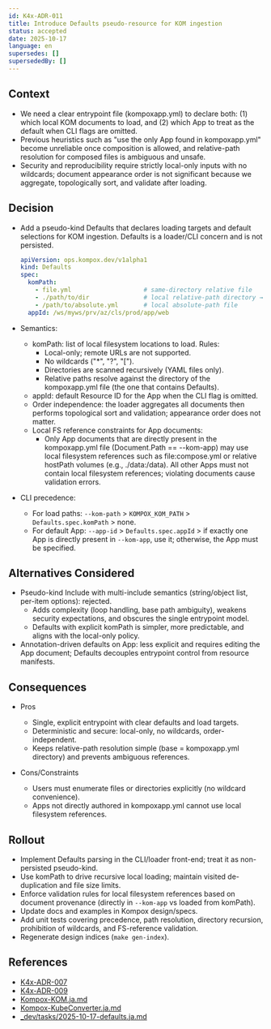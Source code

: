 ```yaml
---
id: K4x-ADR-011
title: Introduce Defaults pseudo-resource for KOM ingestion
status: accepted
date: 2025-10-17
language: en
supersedes: []
supersededBy: []
---
```


## Context

- We need a clear entrypoint file (kompoxapp.yml) to declare both: (1) which local KOM documents to load, and (2) which App to treat as the default when CLI flags are omitted.
- Previous heuristics such as "use the only App found in kompoxapp.yml" become unreliable once composition is allowed, and relative-path resolution for composed files is ambiguous and unsafe.
- Security and reproducibility require strictly local-only inputs with no wildcards; document appearance order is not significant because we aggregate, topologically sort, and validate after loading.

## Decision

- Add a pseudo-kind Defaults that declares loading targets and default selections for KOM ingestion. Defaults is a loader/CLI concern and is not persisted.

  ```yaml
  apiVersion: ops.kompox.dev/v1alpha1
  kind: Defaults
  spec:
    komPath:
      - file.yml                    # same-directory relative file
      - ./path/to/dir               # local relative-path directory → recursive load (YAML only)
      - /path/to/absolute.yml       # local absolute-path file
    appId: /ws/myws/prv/az/cls/prod/app/web
  ```

- Semantics:
  - komPath: list of local filesystem locations to load. Rules:
    - Local-only; remote URLs are not supported.
    - No wildcards ("*", "?", "[").
    - Directories are scanned recursively (YAML files only).
    - Relative paths resolve against the directory of the kompoxapp.yml file (the one that contains Defaults).
  - appId: default Resource ID for the App when the CLI flag is omitted.
  - Order independence: the loader aggregates all documents then performs topological sort and validation; appearance order does not matter.
  - Local FS reference constraints for App documents:
    - Only App documents that are directly present in the kompoxapp.yml file (Document.Path == --kom-app) may use local filesystem references such as file:compose.yml or relative hostPath volumes (e.g., ./data:/data). All other Apps must not contain local filesystem references; violating documents cause validation errors.

- CLI precedence:
  - For load paths: `--kom-path` > `KOMPOX_KOM_PATH` > `Defaults.spec.komPath` > none.
  - For default App: `--app-id` > `Defaults.spec.appId` > if exactly one App is directly present in `--kom-app`, use it; otherwise, the App must be specified.

## Alternatives Considered

- Pseudo-kind Include with multi-include semantics (string/object list, per-item options): rejected.
  - Adds complexity (loop handling, base path ambiguity), weakens security expectations, and obscures the single entrypoint model.
  - Defaults with explicit komPath is simpler, more predictable, and aligns with the local-only policy.
- Annotation-driven defaults on App: less explicit and requires editing the App document; Defaults decouples entrypoint control from resource manifests.

## Consequences

- Pros
  - Single, explicit entrypoint with clear defaults and load targets.
  - Deterministic and secure: local-only, no wildcards, order-independent.
  - Keeps relative-path resolution simple (base = kompoxapp.yml directory) and prevents ambiguous references.

- Cons/Constraints
  - Users must enumerate files or directories explicitly (no wildcard convenience).
  - Apps not directly authored in kompoxapp.yml cannot use local filesystem references.

## Rollout

- Implement Defaults parsing in the CLI/loader front-end; treat it as non-persisted pseudo-kind.
- Use komPath to drive recursive local loading; maintain visited de-duplication and file size limits.
- Enforce validation rules for local filesystem references based on document provenance (directly in `--kom-app` vs loaded from komPath).
- Update docs and examples in Kompox design/specs.
- Add unit tests covering precedence, path resolution, directory recursion, prohibition of wildcards, and FS-reference validation.
- Regenerate design indices (`make gen-index`).

## References

- [K4x-ADR-007]
- [K4x-ADR-009]
- [Kompox-KOM.ja.md]
- [Kompox-KubeConverter.ja.md]
- [_dev/tasks/2025-10-17-defaults.ja.md]

[K4x-ADR-007]: ./K4x-ADR-007.md
[K4x-ADR-009]: ./K4x-ADR-009.md
[Kompox-KOM.ja.md]: ../v1/Kompox-KOM.ja.md
[Kompox-KubeConverter.ja.md]: ../v1/Kompox-KubeConverter.ja.md
[_dev/tasks/2025-10-17-defaults.ja.md]: ../../_dev/tasks/2025-10-17-defaults.ja.md
